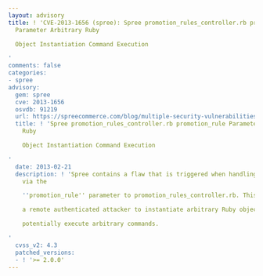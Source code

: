 ```yaml
---
layout: advisory
title: ! 'CVE-2013-1656 (spree): Spree promotion_rules_controller.rb promotion_rule
  Parameter Arbitrary Ruby

  Object Instantiation Command Execution

'
comments: false
categories:
- spree
advisory:
  gem: spree
  cve: 2013-1656
  osvdb: 91219
  url: https://spreecommerce.com/blog/multiple-security-vulnerabilities-fixed
  title: ! 'Spree promotion_rules_controller.rb promotion_rule Parameter Arbitrary
    Ruby

    Object Instantiation Command Execution

'
  date: 2013-02-21
  description: ! 'Spree contains a flaw that is triggered when handling input passed
    via the

    ''promotion_rule'' parameter to promotion_rules_controller.rb. This may allow

    a remote authenticated attacker to instantiate arbitrary Ruby objects and

    potentially execute arbitrary commands.

'
  cvss_v2: 4.3
  patched_versions:
  - ! '>= 2.0.0'
---
```

